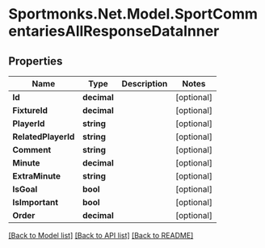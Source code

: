 # Sportmonks.Net.Model.SportCommentariesAllResponseDataInner

## Properties

Name | Type | Description | Notes
------------ | ------------- | ------------- | -------------
**Id** | **decimal** |  | [optional] 
**FixtureId** | **decimal** |  | [optional] 
**PlayerId** | **string** |  | [optional] 
**RelatedPlayerId** | **string** |  | [optional] 
**Comment** | **string** |  | [optional] 
**Minute** | **decimal** |  | [optional] 
**ExtraMinute** | **string** |  | [optional] 
**IsGoal** | **bool** |  | [optional] 
**IsImportant** | **bool** |  | [optional] 
**Order** | **decimal** |  | [optional] 

[[Back to Model list]](../README.md#documentation-for-models) [[Back to API list]](../README.md#documentation-for-api-endpoints) [[Back to README]](../README.md)

